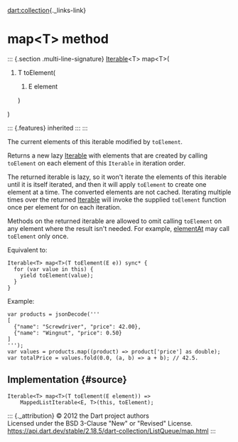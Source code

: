 [dart:collection](../../dart-collection/dart-collection-library){._links-link}

map\<T\> method
===============

::: {.section .multi-line-signature}
[Iterable](../../dart-core/iterable-class)\<T\> map\<T\>(

1.  T toElement(
    1.  E element

    )

)

::: {.features}
inherited
:::
:::

The current elements of this iterable modified by `toElement`.

Returns a new lazy [Iterable](../../dart-core/iterable-class) with
elements that are created by calling `toElement` on each element of this
`Iterable` in iteration order.

The returned iterable is lazy, so it won\'t iterate the elements of this
iterable until it is itself iterated, and then it will apply `toElement`
to create one element at a time. The converted elements are not cached.
Iterating multiple times over the returned
[Iterable](../../dart-core/iterable-class) will invoke the supplied
`toElement` function once per element for on each iteration.

Methods on the returned iterable are allowed to omit calling `toElement`
on any element where the result isn\'t needed. For example,
[elementAt](elementat) may call `toElement` only once.

Equivalent to:

``` {.language-dart data-language="dart"}
Iterable<T> map<T>(T toElement(E e)) sync* {
  for (var value in this) {
    yield toElement(value);
  }
}
```

Example:

``` {.language-dart data-language="dart"}
var products = jsonDecode('''
[
  {"name": "Screwdriver", "price": 42.00},
  {"name": "Wingnut", "price": 0.50}
]
''');
var values = products.map((product) => product['price'] as double);
var totalPrice = values.fold(0.0, (a, b) => a + b); // 42.5.
```

Implementation {#source}
--------------

``` {.language-dart data-language="dart"}
Iterable<T> map<T>(T toElement(E element)) =>
    MappedListIterable<E, T>(this, toElement);
```

::: {._attribution}
© 2012 the Dart project authors\
Licensed under the BSD 3-Clause \"New\" or \"Revised\" License.\
<https://api.dart.dev/stable/2.18.5/dart-collection/ListQueue/map.html>
:::

